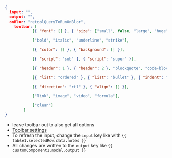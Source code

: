 
```json
{
  input: "",
  output: "",
  onBlur: "retoolQueryToRunOnBlor",
	toolbar: [
            [{ "font": [] }, { "size": ["small", false, "large", "huge"] }], // custom dropdown

            ["bold", "italic", "underline", "strike"],

            [{ "color": [] }, { "background": [] }],

            [{ "script": "sub" }, { "script": "super" }],

            [{ "header": 1 }, { "header": 2 }, "blockquote", "code-block"],

            [{ "list": "ordered" }, { "list": "bullet" }, { "indent": "-1" }, { "indent": "+1" }],

            [{ "direction": "rtl" }, { "align": [] }],

            ["link", "image", "video", "formula"],

            ["clean"]
        ]
}
```

- leave toolbar out to also get all options
- [Toolbar settings](https://quilljs.com/docs/modules/toolbar/)
- To refresh the input, change the `input` key like with `{{ table1.selectedRow.data.notes }}`
- All changes are written to the `output` key like `{{ customComponent1.model.output }}`